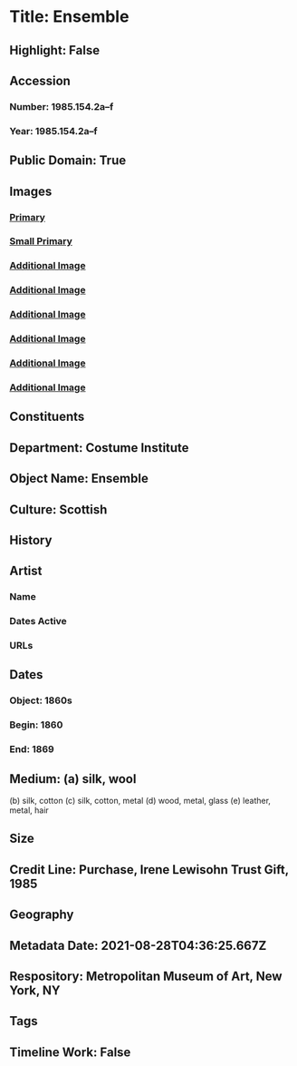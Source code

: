 # Title: Ensemble
## Highlight: False
## Accession
### Number: 1985.154.2a–f
### Year: 1985.154.2a–f
## Public Domain: True
## Images
### [Primary](https://images.metmuseum.org/CRDImages/ci/original/1985.154.2a–c_F.jpg)
### [Small Primary](https://images.metmuseum.org/CRDImages/ci/web-large/1985.154.2a–c_F.jpg)
### [Additional Image](https://images.metmuseum.org/CRDImages/ci/original/1985.154.2a–c_B.jpg)
### [Additional Image](https://images.metmuseum.org/CRDImages/ci/original/1985.154.2b_F.jpg)
### [Additional Image](https://images.metmuseum.org/CRDImages/ci/original/1985.154.2c_F.jpg)
### [Additional Image](https://images.metmuseum.org/CRDImages/ci/original/1985.154.2f.jpg)
### [Additional Image](https://images.metmuseum.org/CRDImages/ci/original/1985.154.2ed.jpg)
### [Additional Image](https://images.metmuseum.org/CRDImages/ci/original/1985.154.2e_B.jpg)
## Constituents
## Department: Costume Institute
## Object Name: Ensemble
## Culture: Scottish
## History
## Artist
### Name
### Dates Active
### URLs
## Dates
### Object: 1860s
### Begin: 1860
### End: 1869
## Medium: (a) silk, wool
(b) silk, cotton
(c) silk, cotton, metal
(d) wood, metal, glass
(e) leather, metal, hair
## Size
## Credit Line: Purchase, Irene Lewisohn Trust Gift, 1985
## Geography
## Metadata Date: 2021-08-28T04:36:25.667Z
## Respository: Metropolitan Museum of Art, New York, NY
## Tags
## Timeline Work: False